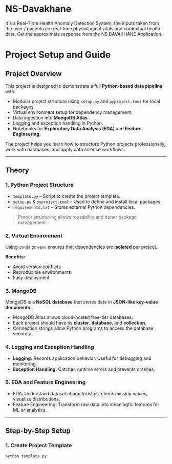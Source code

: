 # NS-Davakhane
It's a Real-Time Health Anomaly Detection System, the inputs taken from the user / pacents are real-time physiological vitals and contextual health data. Get the approximate response from the NS DAVAKHANE Application.


# Project Setup and Guide

## Project Overview

This project is designed to demonstrate a full **Python-based data pipeline** with:  

- Modular project structure using `setup.py` and `pyproject.toml` for local packages.  
- Virtual environment setup for dependency management.  
- Data ingestion into **MongoDB Atlas**.  
- Logging and exception handling in Python.  
- Notebooks for **Exploratory Data Analysis (EDA)** and **Feature Engineering**.  

The project helps you learn how to structure Python projects professionally, work with databases, and apply data science workflows.

---

## Theory

### 1. Python Project Structure

- `template.py` – Script to create the project template.  
- `setup.py` & `pyproject.toml` – Used to define and install local packages.  
- `requirements.txt` – Stores external Python dependencies.  

> Proper structuring allows reusability and better package management.

### 2. Virtual Environment

Using `conda` or `venv` ensures that dependencies are **isolated** per project.  

**Benefits:**  

- Avoid version conflicts  
- Reproducible environments  
- Easy deployment  

### 3. MongoDB

MongoDB is a **NoSQL database** that stores data in **JSON-like key-value documents**.  

- MongoDB Atlas allows cloud-hosted free-tier databases.  
- Each project should have its **cluster**, **database**, and **collection**.  
- Connection strings allow Python programs to access the database securely.

### 4. Logging and Exception Handling

- **Logging:** Records application behavior. Useful for debugging and monitoring.  
- **Exception Handling:** Catches runtime errors and prevents crashes.  

### 5. EDA and Feature Engineering

- EDA: Understand dataset characteristics, check missing values, visualize distributions.  
- Feature Engineering: Transform raw data into meaningful features for ML or analytics.

---

## Step-by-Step Setup

### 1. Create Project Template

```bash
python template.py
